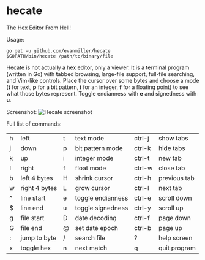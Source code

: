 # hecate
The Hex Editor From Hell!

Usage:

    go get -u github.com/evanmiller/hecate
    $GOPATH/bin/hecate /path/to/binary/file

Hecate is not actually a hex editor, only a viewer. It is a terminal program
(written in Go) with tabbed browsing, large-file support, full-file searching,
and Vim-like controls.  Place the cursor over some bytes and choose a mode
(**t** for text, **p** for a bit pattern, **i** for an integer, **f** for a
floating point) to see what those bytes represent. Toggle endianness with **e**
and signedness with **u**.

Screenshot:
![Hecate screenshot](http://www.evanmiller.org/images/hecate-screenshot2.png)

Full list of commands:

<table>
<tr><td>h</td><td>left</td><td>t</td><td>text mode</td><td>ctrl-j</td><td>show tabs</td></tr>                                                                          
<tr><td>j</td><td>down</td><td>p</td><td>bit pattern mode</td><td>ctrl-k</td><td>hide tabs</td></tr>                                                                   
<tr><td>k</td><td>up</td><td>i</td><td>integer mode</td><td>ctrl-t</td><td>new tab</td></tr>                                                                           
<tr><td>l</td><td>right</td><td>f</td><td>float mode</td><td>ctrl-w</td><td>close tab</td></tr>                                                                        
<tr><td>b</td><td>left 4 bytes</td><td>H</td><td>shrink cursor</td><td>ctrl-h</td><td>previous tab</td></tr>                                                           
<tr><td>w</td><td>right 4 bytes</td><td>L</td><td>grow cursor</td><td>ctrl-l</td><td>next tab</td></tr>                                                                
<tr><td>^</td><td>line start</td><td>e</td><td>toggle endianness</td><td>ctrl-e</td><td>scroll down</td></tr>                                                          
<tr><td>$</td><td>line end</td><td>u</td><td>toggle signedness</td><td>ctrl-y</td><td>scroll up</td></tr>                                                              
<tr><td>g</td><td>file start</td><td>D</td><td>date decoding</td><td>ctrl-f</td><td>page down</td></tr>                                                                
<tr><td>G</td><td>file end</td><td>@</td><td>set date epoch</td><td>ctrl-b</td><td>page up</td></tr>                                                                   
<tr><td>:</td><td>jump to byte</td><td>/</td><td>search file</td><td>?</td><td>help screen</td></tr>                                                                   
<tr><td>x</td><td>toggle hex</td><td>n</td><td>next match</td><td>q</td><td>quit program</td></tr>  
</table>
